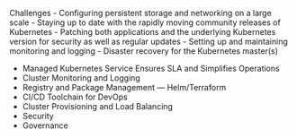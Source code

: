 




 Challenges
    - Configuring persistent storage and networking on a large scale
    - Staying up to date with the rapidly moving community releases of Kubernetes
    - Patching both applications and the underlying Kubernetes version for security as well as regular updates
    - Setting up and maintaining monitoring and logging
    - Disaster recovery for the Kubernetes master(s)

- Managed Kubernetes Service Ensures SLA and Simplifies Operations
- Cluster Monitoring and Logging
- Registry and Package Management — Helm/Terraform
- CI/CD Toolchain for DevOps
- Cluster Provisioning and Load Balancing
- Security
- Governance
